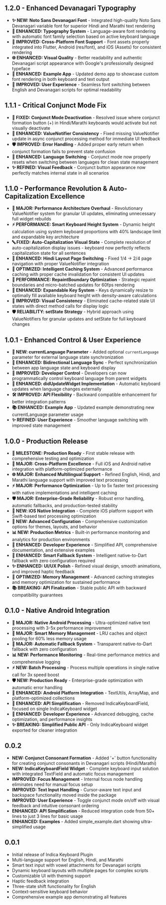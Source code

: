 ## 1.2.0 - Enhanced Devanagari Typography

* **✨ NEW: Noto Sans Devanagari Font** - Integrated high-quality Noto Sans Devanagari variable font for superior Hindi and Marathi text rendering
* **🎨 ENHANCED: Typography System** - Language-aware font rendering with automatic font family selection based on active keyboard language
* **📱 IMPROVED: Cross-Platform Font Support** - Font assets properly integrated into Flutter, Android (res/font), and iOS (Assets) for consistent rendering
* **🌐 ENHANCED: Visual Quality** - Better readability and authentic Devanagari script appearance with Google's professionally designed typeface
* **🔧 ENHANCED: Example App** - Updated demo app to showcase custom font rendering in both keyboard and text output
* **📝 IMPROVED: User Experience** - Seamless font switching between English and Devanagari scripts for optimal readability

## 1.1.1 - Critical Conjunct Mode Fix

* **🔧 FIXED: Conjunct Mode Deactivation** - Resolved issue where conjunct formation button (+) in Hindi/Marathi keyboards would activate but not visually deactivate
* **🎯 ENHANCED: ValueNotifier Consistency** - Fixed missing ValueNotifier update in async conjunct processing method for immediate UI feedback
* **🛡️ IMPROVED: Error Handling** - Added proper early return when conjunct formation fails to prevent state confusion
* **🔄 ENHANCED: Language Switching** - Conjunct mode now properly resets when switching between languages for clean state management
* **✨ REFINED: Visual Feedback** - Conjunct button appearance now perfectly matches internal state in all scenarios

## 1.1.0 - Performance Revolution & Auto-Capitalization Excellence

* **🚀 MAJOR: Performance Architecture Overhaul** - Revolutionary ValueNotifier system for granular UI updates, eliminating unnecessary full widget rebuilds
* **⚡ PERFORMANCE: Smart Keyboard Height System** - Dynamic height calculation using system keyboard proportions with 40% landscape limit and expandable key architecture
* **🔤 FIXED: Auto-Capitalization Visual State** - Complete resolution of auto-capitalization display issues - keyboard now perfectly reflects capitalization state for all sentences
* **🎯 ENHANCED: Hindi Layout Page Switching** - Fixed 1/4 → 2/4 page navigation with proper ValueNotifier integration
* **💾 OPTIMIZED: Intelligent Caching System** - Advanced performance caching with proper cache invalidation for consistent UI updates
* **🔧 PERFORMANCE: RepaintBoundary Optimization** - Strategic repaint boundaries and micro-batched updates for 60fps rendering
* **📐 ENHANCED: Expandable Key System** - Keys dynamically resize to optimally fill available keyboard height with density-aware calculations
* **🎨 IMPROVED: Visual Consistency** - Eliminated cache-related stale UI states with direct method calls for display logic
* **🛡️ RELIABILITY: setState Strategy** - Hybrid approach using ValueNotifiers for granular updates and setState for full keyboard changes

## 1.0.1 - Enhanced Control & User Experience

* **🔧 NEW: currentLanguage Parameter** - Added optional `currentLanguage` parameter for external language state synchronization
* **🔄 ENHANCED: Bidirectional Language Sync** - Perfect synchronization between app language state and keyboard display
* **🎯 IMPROVED: Developer Control** - Developers can now programmatically control keyboard language from parent widgets
* **📱 ENHANCED: didUpdateWidget Implementation** - Automatic keyboard updates when language changes externally
* **🛠️ IMPROVED: API Flexibility** - Backward compatible enhancement for better integration patterns
* **📚 ENHANCED: Example App** - Updated example demonstrating new currentLanguage parameter usage
* **✨ REFINED: User Experience** - Smoother language switching with improved state management

## 1.0.0 - Production Release

* **🎉 MILESTONE: Production Ready** - First stable release with comprehensive testing and optimization
* **🚀 MAJOR: Cross-Platform Excellence** - Full iOS and Android native integration with platform-optimized performance
* **🌐 MAJOR: Enhanced Multilingual Support** - Refined English, Hindi, and Marathi language support with improved text processing
* **⚡ MAJOR: Performance Optimization** - Up to 5x faster text processing with native implementations and intelligent caching
* **🛡️ MAJOR: Enterprise-Grade Reliability** - Robust error handling, automatic fallbacks, and production-tested stability
* **📱 NEW: iOS Native Integration** - Complete iOS platform support with Swift-based text processing optimization
* **🔧 NEW: Advanced Configuration** - Comprehensive customization options for themes, layouts, and behavior
* **📊 NEW: Production Metrics** - Built-in performance monitoring and analytics for production environments
* **🎯 ENHANCED: Developer Experience** - Simplified API, comprehensive documentation, and extensive examples
* **🔄 ENHANCED: Smart Fallback System** - Intelligent native-to-Dart fallback with zero configuration required
* **✨ ENHANCED: UI/UX Polish** - Refined visual design, smooth animations, and improved haptic feedback
* **🧠 OPTIMIZED: Memory Management** - Advanced caching strategies and memory optimization for sustained performance
* **📚 BREAKING: API Finalization** - Stable public API with backward compatibility guarantees

## 0.1.0 - Native Android Integration

* **🚀 MAJOR: Native Android Processing** - Ultra-optimized native text processing with 3-5x performance improvement
* **🧠 MAJOR: Smart Memory Management** - LRU caches and object pooling for 60% less memory usage
* **🔄 MAJOR: Automatic Fallback System** - Transparent native-to-Dart fallback with zero configuration
* **📊 NEW: Performance Monitoring** - Real-time performance metrics and comprehensive logging
* **⚡ NEW: Batch Processing** - Process multiple operations in single native call for 3x speed boost
* **🛡️ NEW: Production Ready** - Enterprise-grade optimization with automatic error handling
* **📱 ENHANCED: Android Platform Integration** - TextUtils, ArrayMap, and platform-optimized collections
* **🎯 ENHANCED: API Simplification** - Removed IndicaKeyboardField, focused on single IndicaKeyboard widget
* **🔧 ENHANCED: Developer Experience** - Advanced debugging, cache optimization, and performance insights
* **✨ BREAKING: Simplified Public API** - Only IndicaKeyboard widget exported for cleaner integration

## 0.0.2

* **NEW: Conjunct Consonant Formation** - Added '+' button functionality for creating conjunct consonants in Devanagari scripts (Hindi/Marathi)
* **NEW: IndicaKeyboardField Widget** - Complete keyboard input solution with integrated TextField and automatic focus management
* **IMPROVED: Focus Management** - Internal focus node handling eliminates need for manual focus setup
* **IMPROVED: Text Input Handling** - Cursor-aware text input and backspace functionality moved inside the package
* **IMPROVED: User Experience** - Toggle conjunct mode on/off with visual feedback and intuitive consonant ordering
* **ENHANCED: API Simplification** - Reduced integration code from 50+ lines to just 3 lines for basic usage
* **ENHANCED: Examples** - Added simple_example.dart showing ultra-simplified usage

## 0.0.1

* Initial release of Indica Keyboard Plugin
* Multi-language support for English, Hindi, and Marathi
* Smart text input with vowel attachments for Devanagari scripts
* Dynamic keyboard layouts with multiple pages for complex scripts
* Customizable UI with theming support  
* Haptic feedback integration
* Three-state shift functionality for English
* Context-sensitive keyboard behavior
* Comprehensive example app demonstrating all features
